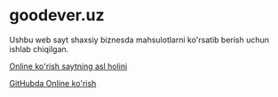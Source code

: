 # goodever.uz
 
Ushbu web sayt shaxsiy biznesda mahsulotlarni ko'rsatib berish uchun ishlab chiqilgan.

[Online ko'rish saytning asl holini](https://goodever.uz)

[GitHubda Online ko'rish](https://xusanbek0039.github.io/goodever.uz/)